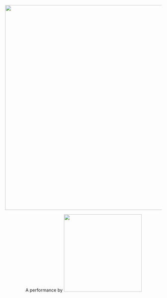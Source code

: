<div style="text-align: center;">
<img src="https://cloud.githubusercontent.com/assets/2157285/19558994/3e74383e-96da-11e6-970b-9249d6a5f0a9.jpg" width="661">

A performance by
<a href="http://www.karyfoundation.org/">
<img src="http://www.karyfoundation.org/foundation/logo/github-full-horse.png" width="250">
</a>

</div>